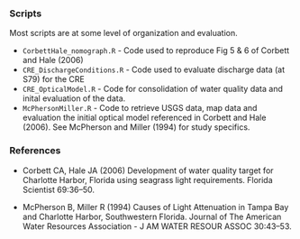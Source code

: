 
### Scripts

Most scripts are at some level of organization and evaluation.

-   `CorbettHale_nomograph.R` - Code used to reproduce Fig 5 & 6 of
    Corbett and Hale (2006)
-   `CRE_DischargeConditions.R` - Code used to evaluate discharge data
    (at S79) for the CRE
-   `CRE_OpticalModel.R` - Code for consolidation of water quality data
    and inital evaluation of the data.
-   `McPhersonMiller.R` - Code to retrieve USGS data, map data and
    evaluation the initial optical model referenced in Corbett and Hale
    (2006). See McPherson and Miller (1994) for study specifics.

### References

-   Corbett CA, Hale JA (2006) Development of water quality target for
    Charlotte Harbor, Florida using seagrass light requirements. Florida
    Scientist 69:36–50.

-   McPherson B, Miller R (1994) Causes of Light Attenuation in Tampa
    Bay and Charlotte Harbor, Southwestern Florida. Journal of The
    American Water Resources Association - J AM WATER RESOUR ASSOC
    30:43–53.
